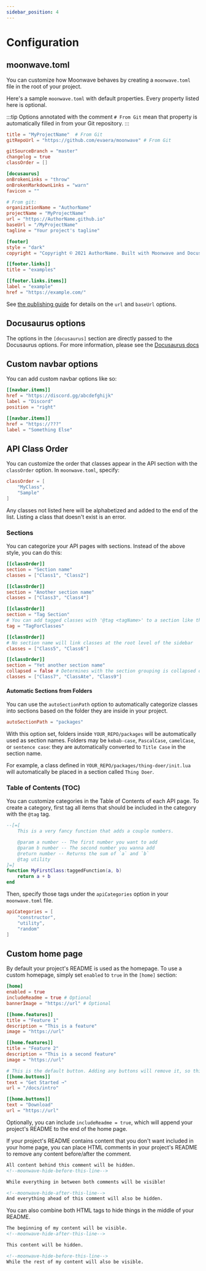 ```yaml
---
sidebar_position: 4
---
```


# Configuration

## moonwave.toml

You can customize how Moonwave behaves by creating a `moonwave.toml` file in the root of your project.

Here's a sample `moonwave.toml` with default properties. Every property listed here is optional.

:::tip
Options annotated with the comment `# From Git` mean that property is automatically filled in from your Git repository.
:::

```toml
title = "MyProjectName"  # From Git
gitRepoUrl = "https://github.com/evaera/moonwave" # From Git

gitSourceBranch = "master"
changelog = true
classOrder = []

[docusaurus]
onBrokenLinks = "throw"
onBrokenMarkdownLinks = "warn"
favicon = ""

# From git:
organizationName = "AuthorName"
projectName = "MyProjectName"
url = "https://AuthorName.github.io"
baseUrl = "/MyProjectName"
tagline = "Your project's tagline"

[footer]
style = "dark"
copyright = "Copyright © 2021 AuthorName. Built with Moonwave and Docusaurus"

[[footer.links]]
title = "examples"

[[footer.links.items]]
label = "example"
href = "https://example.com/"

```

See [the publishing guide](/docs/Publishing) for details on the `url` and `baseUrl` options.

## Docusaurus options

The options in the `[docusaurus]` section are directly passed to the Docusaurus options. For more information, please see the [Docusaurus docs](https://docusaurus.io/docs/docusaurus.config.js)

## Custom navbar options

You can add custom navbar options like so:

```toml
[[navbar.items]]
href = "https://discord.gg/abcdefghijk"
label = "Discord"
position = "right"

[[navbar.items]]
href = "https://???"
label = "Something Else"
```

## API Class Order

You can customize the order that classes appear in the API section with the `classOrder` option. In `moonwave.toml`, specify:

```toml
classOrder = [
	"MyClass",
	"Sample"
]
```

Any classes not listed here will be alphabetized and added to the end of the list. Listing a class that doesn't exist is an error.

### Sections

You can categorize your API pages with sections. Instead of the above style, you can do this:

```toml
[[classOrder]]
section = "Section name"
classes = ["Class1", "Class2"]

[[classOrder]]
section = "Another section name"
classes = ["Class3", "Class4"]

[[classOrder]]
section = "Tag Section"
# You can add tagged classes with '@tag <tagName>' to a section like this
tag = "TagForClasses"

[[classOrder]]
# No section name will link classes at the root level of the sidebar
classes = ["Class5", "Class6"]

[[classOrder]]
section = "Yet another section name"
collapsed = false # Determines with the section grouping is collapsed or expanded on page load. Defaults to true.
classes = ["Class7", "ClassAte", "Class9"]
```

#### Automatic Sections from Folders

You can use the `autoSectionPath` option to automatically categorize classes into sections based on the folder they are inside in your project.

```toml
autoSectionPath = "packages"
```

With this option set, folders inside `YOUR_REPO/packages` will be automatically used as section names. Folders may be `kebab-case`, `PascalCase`, `camelCase`, or `sentence case`: they are automatically converted to `Title Case` in the section name.

For example, a class defined in `YOUR_REPO/packages/thing-doer/init.lua` will automatically be placed in a section called `Thing Doer`.

### Table of Contents (TOC)

You can customize categories in the Table of Contents of each API page. To create a category, first tag all items that should be included in the category with the `@tag` tag.

```lua
--[=[
	This is a very fancy function that adds a couple numbers.

	@param a number -- The first number you want to add
	@param b number -- The second number you wanna add
	@return number -- Returns the sum of `a` and `b`
	@tag utility
]=]
function MyFirstClass:taggedFunction(a, b)
	return a + b
end
```

Then, specify those tags under the `apiCategories` option in your `moonwave.toml` file.

```toml
apiCategories = [
    "constructor",
    "utility",
    "random"
]
```

## Custom home page

By default your project's README is used as the homepage. To use a custom homepage, simply set `enabled` to `true` in the `[home]` section:

```toml
[home]
enabled = true
includeReadme = true # Optional
bannerImage = "https://url" # Optional

[[home.features]]
title = "Feature 1"
description = "This is a feature"
image = "https://url"

[[home.features]]
title = "Feature 2"
description = "This is a second feature"
image = "https://url"

# This is the default button. Adding any buttons will remove it, so this code adds it back.
[[home.buttons]]
text = "Get Started →"
url = "/docs/intro"

[[home.buttons]]
text = "Download"
url = "https://url"
```

Optionally, you can include `includeReadme = true`, which will append your project's README to the end of the home page.

If your project's README contains content that you don't want included in your home page, you can place HTML comments in your project's README to remove any content before/after the comment.

```html
All content behind this comment will be hidden.
<!--moonwave-hide-before-this-line-->

While everything in between both comments will be visible!

<!--moonwave-hide-after-this-line-->
And everything ahead of this comment will also be hidden.
```

You can also combine both HTML tags to hide things in the middle of your README.

```html
The beginning of my content will be visible.
<!--moonwave-hide-after-this-line-->

This content will be hidden.

<!--moonwave-hide-before-this-line-->
While the rest of my content will also be visible.
```
